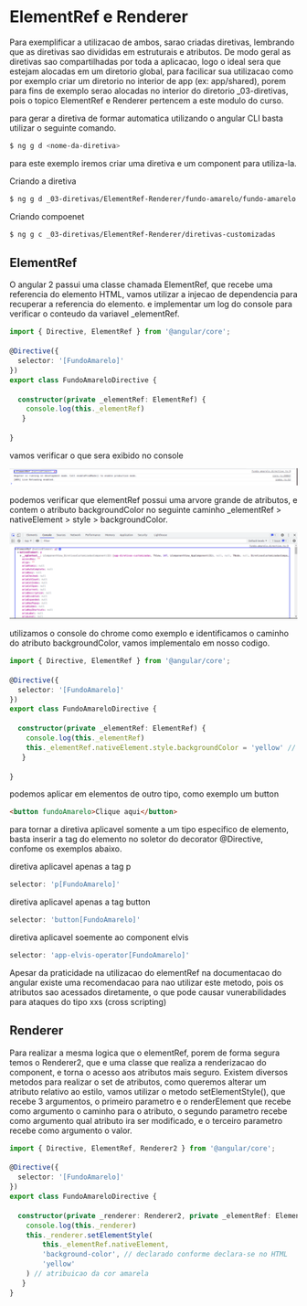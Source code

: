 # ElementRef e Renderer

Para exemplificar a utilizacao de ambos, sarao criadas diretivas, lembrando que as diretivas sao divididas em estruturais e atributos. De modo geral as diretivas sao compartilhadas por toda a aplicacao, logo o ideal sera que estejam alocadas em um diretorio global, para facilicar sua utilizacao como por exemplo criar um diretorio no interior de app (ex: app/shared), porem para fins de exemplo serao alocadas no interior do diretorio _03-diretivas, pois o topico ElementRef e Renderer pertencem a este modulo do curso.

para gerar a diretiva de formar automatica utilizando o angular CLI basta utilizar o seguinte comando.

```bash
$ ng g d <nome-da-diretiva>
```
para este exemplo iremos criar uma diretiva e um component para utiliza-la.

Criando a diretiva

```bash
$ ng g d _03-diretivas/ElementRef-Renderer/fundo-amarelo/fundo-amarelo
```
Criando compoenet

```bash
$ ng g c _03-diretivas/ElementRef-Renderer/diretivas-customizadas
```
## ElementRef

O angular 2 passui uma classe chamada ElementRef, que recebe uma referencia do elemento HTML, vamos utilizar a injecao de dependencia para recuperar a referencia do elemento.
e implementar um log do console para verificar o conteudo da variavel _elementRef.

```typescript
import { Directive, ElementRef } from '@angular/core';

@Directive({
  selector: '[FundoAmarelo]'
})
export class FundoAmareloDirective {

  constructor(private _elementRef: ElementRef) {
    console.log(this._elementRef)
   }

}
```
vamos verificar o que sera exibido no console

![img](img/consoleLog-elementRef.png)

podemos verificar que elementRef possui uma arvore grande de atributos, e contem o atributo backgroundColor no seguinte caminho _elementRef > nativeElement > style > backgroundColor.

![img](img/consoleLog-elementRef-Open.png)

utilizamos o console do chrome como exemplo e identificamos o caminho do atributo backgroundColor, vamos implementalo em nosso codigo.

```typescript
import { Directive, ElementRef } from '@angular/core';

@Directive({
  selector: '[FundoAmarelo]'
})
export class FundoAmareloDirective {

  constructor(private _elementRef: ElementRef) {
    console.log(this._elementRef)
    this._elementRef.nativeElement.style.backgroundColor = 'yellow' // atribuicao da cor amarela
   }

}
```
podemos aplicar em elementos de outro tipo, como exemplo um button

```HTML
<button fundoAmarelo>Clique aqui</button>
```
para tornar a diretiva aplicavel somente a um tipo especifico de elemento, basta inserir a tag do elemento no soletor do decorator @Directive, confome os exemplos abaixo.

diretiva aplicavel apenas a tag p
```typescript
selector: 'p[FundoAmarelo]'
```
diretiva aplicavel apenas a tag button
```typescript
selector: 'button[FundoAmarelo]'
```
diretiva aplicavel soemente ao component elvis
```typescript
selector: 'app-elvis-operator[FundoAmarelo]'
```
Apesar da praticidade na utilizacao do elementRef na documentacao do angular existe uma recomendacao para nao utilizar este metodo, pois os atributos sao acessados diretamente, o que pode causar vunerabilidades para ataques do tipo xxs (cross scripting)

## Renderer
Para realizar a mesma logica que o elementRef, porem de forma segura temos o Renderer2, que e uma classe que realiza a renderizacao do component, e torna o acesso aos atributos mais seguro. Existem diversos metodos para realizar o set de atributos, como queremos alterar um atributo relativo ao estilo, vamos utilizar o metodo setElementStyle(), que recebe 3 argumentos, o primeiro parametro e o renderElement que recebe como argumento o caminho para o atributo, o segundo parametro recebe como argumento qual atributo ira ser modificado, e o terceiro parametro recebe como argumento o valor.

```typescript
import { Directive, ElementRef, Renderer2 } from '@angular/core';

@Directive({
  selector: '[FundoAmarelo]'
})
export class FundoAmareloDirective {

  constructor(private _renderer: Renderer2, private _elementRef: ElementRef) {
    console.log(this._renderer)
    this._renderer.setElementStyle(
        this._elementRef.nativeElement,
        'background-color', // declarado conforme declara-se no HTML
        'yellow'
    ) // atribuicao da cor amarela
   }
}
```